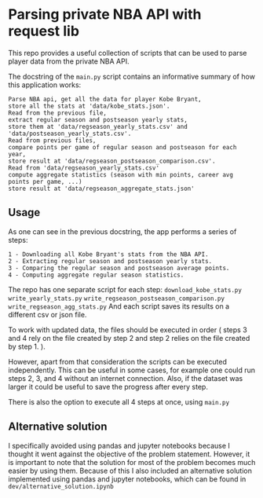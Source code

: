 # Parsing private NBA API with request lib

This repo provides a useful collection of scripts that can be used to 
parse player data from the private NBA API.

The docstring of the `main.py` script contains an informative summary of how this application
works:

    Parse NBA api, get all the data for player Kobe Bryant,
    store all the stats at 'data/kobe_stats.json'.
    Read from the previous file,
    extract regular season and postseason yearly stats,
    store them at 'data/regseason_yearly_stats.csv' and 'data/postseason_yearly_stats.csv'.
    Read from previous files,
    compare points per game of regular season and postseason for each year,
    store result at 'data/regseason_postseason_comparison.csv'.
    Read from 'data/regseason_yearly_stats.csv'
    compute aggregate statistics (season with min points, career avg points per game, ...)
    store result at 'data/regseason_aggregate_stats.json'

## Usage
As one can see in the previous docstring, the app performs a series of steps:

    1 - Downloading all Kobe Bryant's stats from the NBA API.
    2 - Extracting regular season and postseason yearly stats.
    3 - Comparing the regular season and postseason average points.
    4 - Computing aggregate regular season statistics.

The repo has one separate script for each step: 
`download_kobe_stats.py` 
`write_yearly_stats.py`
`write_regseason_postseason_comparison.py`
`write_regseason_agg_stats.py`
And each script saves its results on a different csv or json file.

To work with updated data, the files should be executed in order (
steps 3 and 4 rely on the file created by step 2 and 
step 2 relies on the file created by step 1.
).

However, apart from that consideration the scripts can be executed independently.
This can be useful in some cases,
for example one could run steps 2, 3, and 4 without an internet connection.
Also, if the dataset was larger it could be useful to save the progress after every step.

There is also the option to execute all 4 steps at once,
using `main.py`


## Alternative solution
I specifically avoided using pandas and jupyter notebooks because
I thought it went against the objective of the problem statement. 
However, it is important to note that the solution for most of the problem 
becomes much easier by using them.
Because of this I also included an alternative solution implemented using pandas
and jupyter notebooks, which can be found in `dev/alternative_solution.ipynb`




